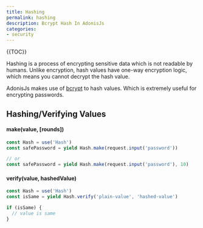 ```yaml
---
title: Hashing
permalink: hashing
description: Bcrypt Hash In AdonisJs
categories:
- security
---
```


{{TOC}}

Hashing is a process of encrypting sensitive data which is not readable by humans. Unlike encryption, hash values have one-way encryption logic, which means you cannot decrypt the hash value.

AdonisJs makes use of [bcrypt](https://en.wikipedia.org/wiki/Bcrypt) to hash values. Which is extremely useful for encrypting passwords.

## Hashing/Verifying Values

#### make(value, [rounds])

```javascript
const Hash = use('Hash')
const safePassword = yield Hash.make(request.input('password'))

// or
const safePassword = yield Hash.make(request.input('password'), 10)
```

#### verify(value, hashedValue)

```javascript
const Hash = use('Hash')
const isSame = yield Hash.verify('plain-value', 'hashed-value')

if (isSame) {
  // value is same
}
```
